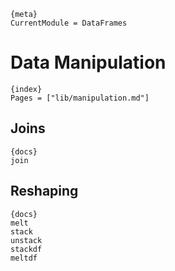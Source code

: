
    {meta}
    CurrentModule = DataFrames

# Data Manipulation
    
    {index}
    Pages = ["lib/manipulation.md"]
    

## Joins

    {docs}
    join
    
## Reshaping

    {docs}
    melt 
    stack
    unstack
    stackdf
    meltdf
